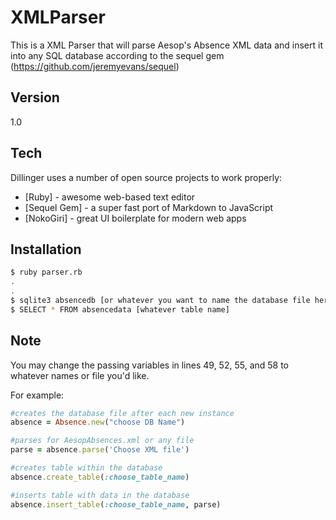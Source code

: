 XMLParser
=========

This is a XML Parser that will parse Aesop's Absence XML data and insert it into any SQL database according to the sequel gem (https://github.com/jeremyevans/sequel)

Version
----

1.0

Tech
-----------

Dillinger uses a number of open source projects to work properly:

* [Ruby] - awesome web-based text editor
* [Sequel Gem] - a super fast port of Markdown to JavaScript
* [NokoGiri] - great UI boilerplate for modern web apps

Installation
--------------

```sh
$ ruby parser.rb
.
.
$ sqlite3 absencedb [or whatever you want to name the database file here.  For example change 49 if necessary]
$ SELECT * FROM absencedata [whatever table name]
```

Note
----

You may change the passing variables in lines 49, 52, 55, and 58 to whatever names or file you'd like.

For example:

```ruby
#creates the database file after each new instance
absence = Absence.new("choose DB Name")

#parses for AesopAbsences.xml or any file
parse = absence.parse('Choose XML file')

#creates table within the database
absence.create_table(:choose_table_name)

#inserts table with data in the database
absence.insert_table(:choose_table_name, parse)
```
